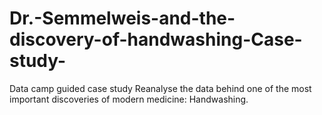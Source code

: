 # Dr.-Semmelweis-and-the-discovery-of-handwashing-Case-study-
Data camp guided case study
Reanalyse the data behind one of the most important discoveries of modern medicine: Handwashing. 
